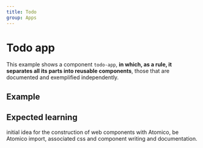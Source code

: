 ```yaml
---
title: Todo
group: Apps
---
```


# Todo app

This example shows a component `todo-app`, **in which, as a rule, it separates all its parts into reusable components**, those that are documented and exemplified independently.

## Example

<doc-show-html style-preview="background:black">
    <todo-app task='[{"checked":true,"value":"see the documentation"},{"checked":false,"value":"learn atomico"}]'></todo-app>
</doc-show-html>

## Expected learning

initial idea for the construction of web components with Atomico, be Atomico import, associated css and component writing and documentation.

<script type="module" src="todo-app.js"></script>
